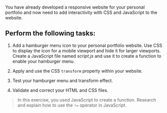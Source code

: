 <!--practice-->
You have already developed a responsive website for your personal portfolio and now need to add interactivity with CSS and JavaScript to the website.

## Perform the following tasks:

1. Add a hamburger menu icon to your personal portfolio website. Use CSS to display the icon for a mobile viewport and hide it for larger viewports. Create a JavaScript file named *script.js* and use it to create a function to enable your hamburger menu.

2. Apply and use the CSS `transform` property within your website.

3. Test your hamburger menu and transform effect. 

4. Validate and correct your HTML and CSS files. 

> In this exercise, you used JavaScript to create a function. Research and explain how to use the `!=` operator in JavaScript.   
<!--
{
    "CopyExercise": {
        "name": "Chapter 9 YT01",
        "copyTarget": "/chapter9/yt01/student/*",
        "pasteTarget": "./"
    }
}
-->